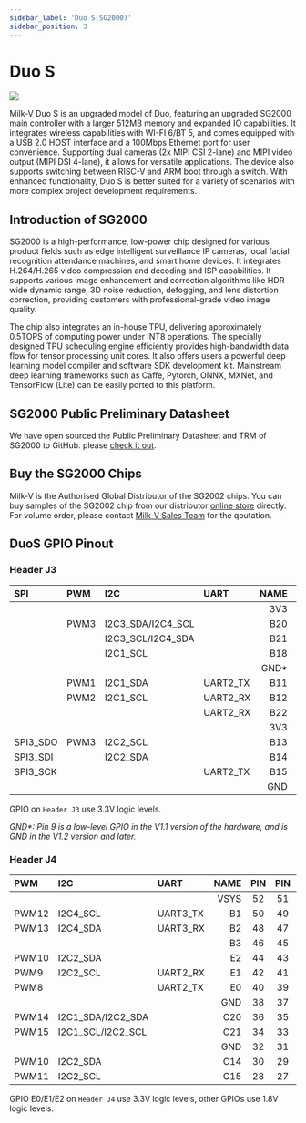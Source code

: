```yaml
---
sidebar_label: 'Duo S(SG2000)'
sidebar_position: 3
---
```


# Duo S

<Image src='/docs/duo/duos-x1.0.webp' maxWidth='70%' align='center' />

Milk-V Duo S is an upgraded model of Duo, featuring an upgraded SG2000 main controller with a larger 512MB memory and expanded IO capabilities. It integrates wireless capabilities with WI-FI 6/BT 5, and comes equipped with a USB 2.0 HOST interface and a 100Mbps Ethernet port for user convenience. Supporting dual cameras (2x MIPI CSI 2-lane) and MIPI video output (MIPI DSI 4-lane), it allows for versatile applications. The device also supports switching between RISC-V and ARM boot through a switch. With enhanced functionality, Duo S is better suited for a variety of scenarios with more complex project development requirements.

## Introduction of SG2000

SG2000 is a high-performance, low-power chip designed for various product fields such as edge intelligent surveillance IP cameras, local facial recognition attendance machines, and smart home devices. It integrates H.264/H.265 video compression and decoding and ISP capabilities. It supports various image enhancement and correction algorithms like HDR wide dynamic range, 3D noise reduction, defogging, and lens distortion correction, providing customers with professional-grade video image quality.

The chip also integrates an in-house TPU, delivering approximately 0.5TOPS of computing power under INT8 operations. The specially designed TPU scheduling engine efficiently provides high-bandwidth data flow for tensor processing unit cores. It also offers users a powerful deep learning model compiler and software SDK development kit. Mainstream deep learning frameworks such as Caffe, Pytorch, ONNX, MXNet, and TensorFlow (Lite) can be easily ported to this platform.

## SG2000 Public Preliminary Datasheet

We have open sourced the Public Preliminary Datasheet and TRM of SG2000 to GitHub. please [check it out](https://github.com/milkv-duo/duo-files/tree/main/duo-s/datasheet).

## Buy the SG2000 Chips

Milk-V is the Authorised Global Distributor of the SG2002 chips. You can buy samples of the SG2002 chip from our distributor [online store](https://arace.tech/products/sophon-cv1800b-5pcs) directly. For volume order, please contact [Milk-V Sales Team](mailto:sales@milkv.io) for the qoutation.

## DuoS GPIO Pinout

### Header J3

<div className='gpio_style'>

| SPI      | PWM  | I2C               | UART     | NAME  | PIN                              | PIN                             | NAME | UART               | PWM  | SPI     | JTAG      |
|:---------|:-----|:------------------|:---------|------:|:--------------------------------:|:-------------------------------:|:-----|:-------------------|:-----|:--------|:----------|
|          |      |                   |          | 3V3   | <div className='orange'>1</div>  | <div className='red'>2</div>    | VSYS |                    |      |         |           |
|          | PWM3 | I2C3_SDA/I2C4_SCL |          | B20   | <div className='green'>3</div>   | <div className='red'>4</div>    | VSYS |                    |      |         |           |
|          |      | I2C3_SCL/I2C4_SDA |          | B21   | <div className='green'>5</div>   | <div className='black'>6</div>  | GND  |                    |      |         |           |
|          |      | I2C1_SCL          |          | B18   | <div className='green'>7</div>   | <div className='green'>8</div>  | A16  | UART0_TX/UART1_TX  | PWM4 |         |           |
|          |      |                   |          | GND\* | <div className='black'>9</div>   | <div className='green'>10</div> | A17  | UART0_RX/UART1_RX  | PWM5 |         |           |
|          | PWM1 | I2C1_SDA          | UART2_TX | B11   | <div className='green'>11</div>  | <div className='green'>12</div> | B19  | UART2_TX           | PWM2 |         |           |
|          | PWM2 | I2C1_SCL          | UART2_RX | B12   | <div className='green'>13</div>  | <div className='black'>14</div> | GND  |                    |      |         |           |
|          |      |                   | UART2_RX | B22   | <div className='green'>15</div>  | <div className='green'>16</div> | A20  |                    |      |         | JTAG_TRST |
|          |      |                   |          | 3V3   | <div className='orange'>17</div> | <div className='green'>18</div> | A19  | UART1_TX/UART1_RTS | PWM7 |         | JTAG_TMS  |
| SPI3_SDO | PWM3 | I2C2_SCL          |          | B13   | <div className='green'>19</div>  | <div className='black'>20</div> | GND  |                    |      |         |           |
| SPI3_SDI |      | I2C2_SDA          |          | B14   | <div className='green'>21</div>  | <div className='green'>22</div> | A18  | UART1_RX/UART1_CTS | PWM6 |         | JTAG_TCK  |
| SPI3_SCK |      |                   | UART2_TX | B15   | <div className='green'>23</div>  | <div className='green'>24</div> | B16  | UART2_RX           |      | SPI3_CS |           |
|          |      |                   |          | GND   | <div className='black'>25</div>  | <div className='green'>26</div> | A28  | UART2_TX/UART1_TX  |      |         |           |


</div>

GPIO on `Header J3` use 3.3V logic levels.

*GND\*: Pin 9 is a low-level GPIO in the V1.1 version of the hardware, and is GND in the V1.2 version and later.*

### Header J4

<div className='gpio_style'>

| PWM   | I2C               | UART     | NAME | PIN                             | PIN                              | NAME        | I2C      | PWM   | SD      | SPI       |
|:------|:------------------|:---------|-----:|:-------------------------------:|:--------------------------------:|:------------|:---------|:------|:--------|:----------|
|       |                   |          | VSYS | <div className='red'>52</div>   | <div className='blue'>51</div>   | AUDIO_OUT_R |          |       |         |           |
| PWM12 | I2C4_SCL          | UART3_TX | B1   | <div className='green'>50</div> | <div className='blue'>49</div>   | AUDIO_OUT_L |          |       |         |           |
| PWM13 | I2C4_SDA          | UART3_RX | B2   | <div className='green'>48</div> | <div className='blue'>47</div>   | AUDIO_IN_R  |          |       |         |           |
|       |                   |          | B3   | <div className='green'>46</div> | <div className='blue'>45</div>   | AUDIO_IN_L  |          |       |         |           |
| PWM10 | I2C2_SDA          |          | E2   | <div className='green'>44</div> | <div className='orange'>43</div> | 3V3         |          |       |         |           |
| PWM9  | I2C2_SCL          | UART2_RX | E1   | <div className='green'>42</div> | <div className='green'>41</div>  | C18         | I2C1_SDA | PWM12 | SD1_CLK |           |
| PWM8  |                   | UART2_TX | E0   | <div className='green'>40</div> | <div className='green'>39</div>  | C19         | I2C1_SCL | PWM13 | SD1_CMD |           |
|       |                   |          | GND  | <div className='black'>38</div> | <div className='black'>37</div>  | GND         |          |       |         |           |
| PWM14 | I2C1_SDA/I2C2_SDA |          | C20  | <div className='green'>36</div> | <div className='green'>35</div>  | C16         | I2C1_SDA | PWM8  | SD1_D2  | SPI0_SCK  |
| PWM15 | I2C1_SCL/I2C2_SCL |          | C21  | <div className='green'>34</div> | <div className='green'>33</div>  | C17         | I2C1_SCL | PWM9  | SD1_D3  | SPI0_CS_X |
|       |                   |          | GND  | <div className='black'>32</div> | <div className='black'>31</div>  | GND         |          |       |         |           |
| PWM10 | I2C2_SDA          |          | C14  | <div className='green'>30</div> | <div className='green'>29</div>  | C12         |          | PWM14 |         |           |
| PWM11 | I2C2_SCL          |          | C15  | <div className='green'>28</div> | <div className='green'>27</div>  | C13         |          | PWM15 |         |           |

</div>

GPIO E0/E1/E2 on `Header J4` use 3.3V logic levels, other GPIOs use 1.8V logic levels.
